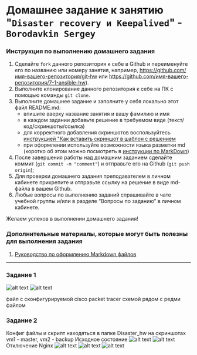 # Домашнее задание к занятию "`Disaster recovery и Keepalived`" - `Borodavkin Sergey`


### Инструкция по выполнению домашнего задания

   1. Сделайте `fork` данного репозитория к себе в Github и переименуйте его по названию или номеру занятия, например, https://github.com/имя-вашего-репозитория/git-hw или  https://github.com/имя-вашего-репозитория/7-1-ansible-hw).
   2. Выполните клонирование данного репозитория к себе на ПК с помощью команды `git clone`.
   3. Выполните домашнее задание и заполните у себя локально этот файл README.md:
      - впишите вверху название занятия и вашу фамилию и имя
      - в каждом задании добавьте решение в требуемом виде (текст/код/скриншоты/ссылка)
      - для корректного добавления скриншотов воспользуйтесь [инструкцией "Как вставить скриншот в шаблон с решением](https://github.com/netology-code/sys-pattern-homework/blob/main/screen-instruction.md)
      - при оформлении используйте возможности языка разметки md (коротко об этом можно посмотреть в [инструкции  по MarkDown](https://github.com/netology-code/sys-pattern-homework/blob/main/md-instruction.md))
   4. После завершения работы над домашним заданием сделайте коммит (`git commit -m "comment"`) и отправьте его на Github (`git push origin`);
   5. Для проверки домашнего задания преподавателем в личном кабинете прикрепите и отправьте ссылку на решение в виде md-файла в вашем Github.
   6. Любые вопросы по выполнению заданий спрашивайте в чате учебной группы и/или в разделе “Вопросы по заданию” в личном кабинете.
   
Желаем успехов в выполнении домашнего задания!
   
### Дополнительные материалы, которые могут быть полезны для выполнения задания

1. [Руководство по оформлению Markdown файлов](https://gist.github.com/Jekins/2bf2d0638163f1294637#Code)

---

### Задание 1

![alt text](https://github.com/sergeyd0tnet/hw/blob/main/Disaster_hw/img/Screenshot_1.png)
![alt text](https://github.com/sergeyd0tnet/hw/blob/main/Disaster_hw/img/Screenshot_2.png)

файл с сконфигурируемой cisco packet tracer схемой рядом с редми файлом


### Задание 2
Конфиг файлы и скрипт находяться в папке Disaster_hw
на скриншотах vm1 - master, vm2 - backup
Исходное состояние
![alt text](https://github.com/sergeyd0tnet/hw/blob/main/Disaster_hw/img/Screenshot_3.png)
![alt text](https://github.com/sergeyd0tnet/hw/blob/main/Disaster_hw/img/Screenshot_4.png)
Отключение Nginx
![alt text](https://github.com/sergeyd0tnet/hw/blob/main/Disaster_hw/img/Screenshot_5.png)
![alt text](https://github.com/sergeyd0tnet/hw/blob/main/Disaster_hw/img/Screenshot_6.png)
![alt text](https://github.com/sergeyd0tnet/hw/blob/main/Disaster_hw/img/Screenshot_7.png)